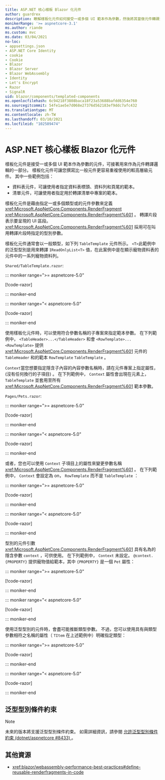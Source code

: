 ```yaml
---
title: ASP.NET 核心樣板 Blazor 化元件
author: guardrex
description: 瞭解樣板化元件如何接受一或多個 UI 範本作為參數，然後將其當做元件轉譯邏輯的一部分來使用。
monikerRange: '>= aspnetcore-3.1'
ms.author: riande
ms.custom: mvc
ms.date: 03/04/2021
no-loc:
- appsettings.json
- ASP.NET Core Identity
- cookie
- Cookie
- Blazor
- Blazor Server
- Blazor WebAssembly
- Identity
- Let's Encrypt
- Razor
- SignalR
uid: blazor/components/templated-components
ms.openlocfilehash: 6c94218f3808baca18f23a53688bafdd6354e760
ms.sourcegitcommit: 54fe1ae5e7d068e27376d562183ef9ddc7afc432
ms.translationtype: MT
ms.contentlocale: zh-TW
ms.lasthandoff: 03/10/2021
ms.locfileid: "102589474"
---
```

# <a name="aspnet-core-blazor-templated-components"></a>ASP.NET 核心樣板 Blazor 化元件

樣板化元件是接受一或多個 UI 範本作為參數的元件，可接著用來作為元件轉譯邏輯的一部分。 樣板化元件可讓您撰寫比一般元件更容易重複使用的較高層級元件。 其中一些範例包括：

* 資料表元件，可讓使用者指定資料表標頭、資料列和頁尾的範本。
* 清單元件，可讓使用者指定用於轉譯清單中專案的範本。

樣板化元件是藉由指定一或多個類型或的元件參數來定義 <xref:Microsoft.AspNetCore.Components.RenderFragment> <xref:Microsoft.AspNetCore.Components.RenderFragment%601> 。 轉譯片段表示要呈現的 UI 區段。 <xref:Microsoft.AspNetCore.Components.RenderFragment%601> 採用可在叫用轉譯片段時指定的型別參數。

樣板化元件通常會以一般類型，如下列 `TableTemplate` 元件所示。 `<T>`此範例中的泛型型別是用來轉譯 `IReadOnlyList<T>` 值，在此案例中是在顯示寵物資料表的元件中的一系列寵物資料列。

`Shared/TableTemplate.razor`:

::: moniker range=">= aspnetcore-5.0"

[!code-razor[](~/blazor/common/samples/5.x/BlazorSample_WebAssembly/Shared/templated-components/TableTemplate.razor)]

::: moniker-end

::: moniker range="< aspnetcore-5.0"

[!code-razor[](~/blazor/common/samples/3.x/BlazorSample_WebAssembly/Shared/templated-components/TableTemplate.razor)]

::: moniker-end

使用樣板化元件時，可以使用符合參數名稱的子專案來指定範本參數。 在下列範例中， `<TableHeader>...</TableHeader>` 和會 `<RowTemplate>...<RowTemplate>` 提供 <xref:Microsoft.AspNetCore.Components.RenderFragment%601> 元件的 `TableHeader` 和的範本 `RowTemplate` `TableTemplate` 。

`Context`當您想要指定隱含子內容的內容參數名稱時，請在元件專案上指定屬性， (沒有任何換行的子項目) 。 在下列範例中， `Context` 屬性會出現在元素上， `TableTemplate` 並套用至所有 <xref:Microsoft.AspNetCore.Components.RenderFragment%601> 範本參數。

`Pages/Pets.razor`:

::: moniker range=">= aspnetcore-5.0"

[!code-razor[](~/blazor/common/samples/5.x/BlazorSample_WebAssembly/Pages/templated-components/Pets1.razor)]

::: moniker-end

::: moniker range="< aspnetcore-5.0"

[!code-razor[](~/blazor/common/samples/5.x/BlazorSample_WebAssembly/Pages/templated-components/Pets1.razor)]

::: moniker-end

或者，您也可以使用 `Context` 子項目上的屬性來變更參數名稱 <xref:Microsoft.AspNetCore.Components.RenderFragment%601> 。 在下列範例中， `Context` 會設定為 on， `RowTemplate` 而不是 `TableTemplate` ：

::: moniker range=">= aspnetcore-5.0"

[!code-razor[](~/blazor/common/samples/5.x/BlazorSample_WebAssembly/Pages/templated-components/Pets2.razor?name=snippet&highlight=6)]

::: moniker-end

::: moniker range="< aspnetcore-5.0"

[!code-razor[](~/blazor/common/samples/5.x/BlazorSample_WebAssembly/Pages/templated-components/Pets2.razor?name=snippet&highlight=6)]

::: moniker-end

型別的元件引數 <xref:Microsoft.AspNetCore.Components.RenderFragment%601> 具有名為的隱含參數 `context` ，可供使用。 在下列範例中， `Context` 未設定。 `@context.{PROPERTY}` 提供寵物值給範本，其中 `{PROPERTY}` 是一個 `Pet` 屬性：

::: moniker range=">= aspnetcore-5.0"

[!code-razor[](~/blazor/common/samples/5.x/BlazorSample_WebAssembly/Pages/templated-components/Pets3.razor?name=snippet&highlight=7-8)]

::: moniker-end

::: moniker range="< aspnetcore-5.0"

[!code-razor[](~/blazor/common/samples/5.x/BlazorSample_WebAssembly/Pages/templated-components/Pets3.razor?name=snippet&highlight=7-8)]

::: moniker-end

使用泛型型別的元件時，會盡可能推斷類型參數。 不過，您可以使用具有與類型參數相符之名稱的屬性（ `TItem` 在上述範例中）明確指定類型：

::: moniker range=">= aspnetcore-5.0"

[!code-razor[](~/blazor/common/samples/5.x/BlazorSample_WebAssembly/Pages/templated-components/Pets4.razor?name=snippet&highlight=1)]

::: moniker-end

::: moniker range="< aspnetcore-5.0"

[!code-razor[](~/blazor/common/samples/5.x/BlazorSample_WebAssembly/Pages/templated-components/Pets4.razor?name=snippet&highlight=1)]

::: moniker-end

## <a name="generic-type-constraints"></a>泛型型別條件約束

> [!NOTE]
> 未來的版本將支援泛型型別條件約束。 如需詳細資訊，請參閱 [允許泛型型別條件約束 (dotnet/aspnetcore #8433) ](https://github.com/dotnet/aspnetcore/issues/8433)。

## <a name="additional-resources"></a>其他資源

* <xref:blazor/webassembly-performance-best-practices#define-reusable-renderfragments-in-code>
